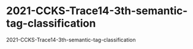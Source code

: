 # 2021-CCKS-Trace14-3th-semantic-tag-classification
2021-CCKS-Trace14-3th-semantic-tag-classification
